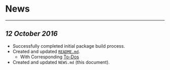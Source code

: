 # News

-----


## _12 October 2016_

- Successfully completed initial package build process.
- Created and updated [`README.md`](README.md).
    - With Corresponding [To-Dos](README.md#todo)
- Created and updated `NEWS.md` (this document).
